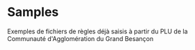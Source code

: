 # Samples

Exemples de fichiers de règles déjà saisis à partir du PLU de la Communauté d'Agglomération du Grand Besançon
